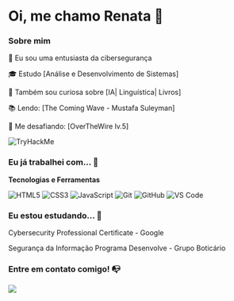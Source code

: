 # Oi, me chamo Renata :diamond_shape_with_a_dot_inside:


### Sobre mim
🔐 Eu sou uma entusiasta da cibersegurança

🎓 Estudo [Análise e Desenvolvimento de Sistemas]

🔎 Também sou curiosa sobre [IA| Linguística| Livros]

📚 Lendo: [The Coming Wave - Mustafa Suleyman]

🐧 Me desafiando: [OverTheWire lv.5]

<img src="https://tryhackme-badges.s3.amazonaws.com/renat4.png" alt="TryHackMe">



### Eu já trabalhei com... 🔧

**Tecnologias e Ferramentas**

![HTML5](https://img.shields.io/badge/html5-%23E34F26.svg?style=for-the-badge&logo=html5&logoColor=white)
![CSS3](https://img.shields.io/badge/css3-%231572B6.svg?style=for-the-badge&logo=css3&logoColor=white)
![JavaScript](https://img.shields.io/badge/javascript-%23323330.svg?style=for-the-badge&logo=javascript&logoColor=%23F7DF1E)
![Git](https://img.shields.io/badge/git-%23F05033.svg?style=for-the-badge&logo=git&logoColor=white)
![GitHub](https://img.shields.io/badge/github-%23121011.svg?style=for-the-badge&logo=github&logoColor=white)
![VS Code](https://img.shields.io/badge/VS%20Code-0078d7.svg?style=for-the-badge&logo=visual-studio-code&logoColor=white)


### Eu estou estudando... 🧩
Cybersecurity Professional Certificate - Google

Segurança da Informação Programa Desenvolve - Grupo Boticário


### Entre em contato comigo! 📭
<div>
<a href="https://www.linkedin.com/in/goncalves-re" target="_blank"><img src="https://img.shields.io/badge/-LinkedIn-%230077B5?style=for-the-badge&logo=linkedin&logoColor=white" target="_blank"></a>   
</div>


<!--
**academy-readme-template** is a ✨ _special_ ✨ repository because its `README.md` (this file) appears on your GitHub profile.
-->
